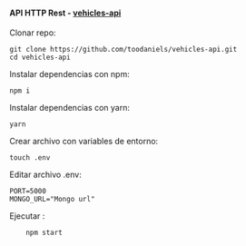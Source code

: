 #### API HTTP Rest - [vehicles-api](https://github.com/toodaniels/vehicles-api)

Clonar repo:

    git clone https://github.com/toodaniels/vehicles-api.git
    cd vehicles-api 
Instalar dependencias con npm:

	npm i 

Instalar dependencias con yarn:

	yarn 

Crear archivo con variables de entorno:
		
	touch .env 

Editar archivo .env:

	PORT=5000
    MONGO_URL="Mongo url"

Ejecutar :
		
		npm start 
